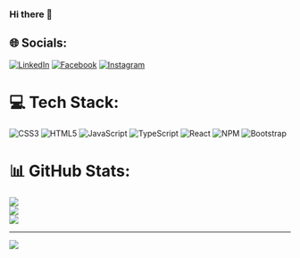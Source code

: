 ### Hi there 👋


## 🌐 Socials:
[![LinkedIn](https://img.shields.io/badge/LinkedIn-%230077B5.svg?logo=linkedin&logoColor=white)](https://linkedin.com/in/matheus-siquara-mendonca) [![Facebook](https://img.shields.io/badge/Facebook-%231877F2.svg?logo=Facebook&logoColor=white)](https://facebook.com/matheus.miciciti) [![Instagram](https://img.shields.io/badge/Instagram-%23E4405F.svg?logo=Instagram&logoColor=white)](https://instagram.com/matheus.siquara)  

# 💻 Tech Stack:
![CSS3](https://img.shields.io/badge/css3-%231572B6.svg?style=for-the-badge&logo=css3&logoColor=white) ![HTML5](https://img.shields.io/badge/html5-%23E34F26.svg?style=for-the-badge&logo=html5&logoColor=white) ![JavaScript](https://img.shields.io/badge/javascript-%23323330.svg?style=for-the-badge&logo=javascript&logoColor=%23F7DF1E) ![TypeScript](https://img.shields.io/badge/typescript-%23007ACC.svg?style=for-the-badge&logo=typescript&logoColor=white) ![React](https://img.shields.io/badge/react-%2320232a.svg?style=for-the-badge&logo=react&logoColor=%2361DAFB) ![NPM](https://img.shields.io/badge/NPM-%23000000.svg?style=for-the-badge&logo=npm&logoColor=white) ![Bootstrap](https://img.shields.io/badge/bootstrap-%23563D7C.svg?style=for-the-badge&logo=bootstrap&logoColor=white)

# 📊 GitHub Stats:
![](https://github-readme-stats.vercel.app/api?username=SiquaraDev&theme=dark&hide_border=false&include_all_commits=true&count_private=false)<br/>
![](https://github-readme-streak-stats.herokuapp.com/?user=SiquaraDev&theme=dark&hide_border=false)<br/>
![](https://github-readme-stats.vercel.app/api/top-langs/?username=SiquaraDev&theme=dark&hide_border=false&include_all_commits=true&count_private=false&layout=compact)

---
[![](https://visitcount.itsvg.in/api?id=SiquaraDev&icon=0&color=1)](https://visitcount.itsvg.in)

<!-- Proudly created with GPRM ( https://gprm.itsvg.in ) -->
